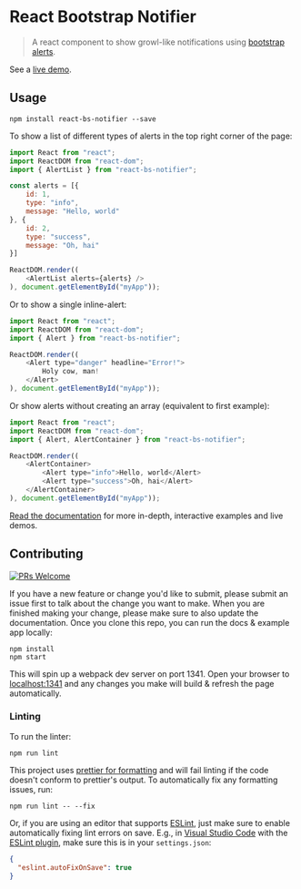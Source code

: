 # React Bootstrap Notifier

> A react component to show growl-like notifications using [bootstrap alerts](https://getbootstrap.com/docs/4.5/components/alerts/).

See a [live demo](https://chadly.github.io/react-bs-notifier/).

## Usage

```
npm install react-bs-notifier --save
```

To show a list of different types of alerts in the top right corner of the page:

```js
import React from "react";
import ReactDOM from "react-dom";
import { AlertList } from "react-bs-notifier";

const alerts = [{
	id: 1,
	type: "info",
	message: "Hello, world"
}, {
	id: 2,
	type: "success",
	message: "Oh, hai"
}]

ReactDOM.render((
	<AlertList alerts={alerts} />
), document.getElementById("myApp"));
```

Or to show a single inline-alert:

```js
import React from "react";
import ReactDOM from "react-dom";
import { Alert } from "react-bs-notifier";

ReactDOM.render((
	<Alert type="danger" headline="Error!">
		Holy cow, man!
	</Alert>
), document.getElementById("myApp"));
```

Or show alerts without creating an array (equivalent to first example):

```js
import React from "react";
import ReactDOM from "react-dom";
import { Alert, AlertContainer } from "react-bs-notifier";

ReactDOM.render((
	<AlertContainer>
		<Alert type="info">Hello, world</Alert>
		<Alert type="success">Oh, hai</Alert>
	</AlertContainer>
), document.getElementById("myApp"));
```

[Read the documentation](https://chadly.github.io/react-bs-notifier/) for more in-depth, interactive examples and live demos.

## Contributing

[![PRs Welcome](https://img.shields.io/badge/PRs-welcome-brightgreen.svg?style=flat-square)](http://makeapullrequest.com)

If you have a new feature or change you'd like to submit, please submit an issue first to talk about the change you want to make. When you are finished making your change, please make sure to also update the documentation. Once you clone this repo, you can run the docs & example app locally:

```
npm install
npm start
```

This will spin up a webpack dev server on port 1341. Open your browser to [localhost:1341](http://localhost:1341/) and any changes you make will build & refresh the page automatically.

### Linting

To run the linter:

```
npm run lint
```

This project uses [prettier for formatting](https://github.com/prettier/prettier) and will fail linting if the code doesn't conform to prettier's output. To automatically fix any formatting issues, run:

```
npm run lint -- --fix
```

Or, if you are using an editor that supports [ESLint](http://eslint.org/), just make sure to enable automatically fixing lint errors on save. E.g., in [Visual Studio Code](https://code.visualstudio.com/) with the [ESLint plugin](https://marketplace.visualstudio.com/items?itemName=dbaeumer.vscode-eslint), make sure this is in your `settings.json`:

```json
{
  "eslint.autoFixOnSave": true
}
```
